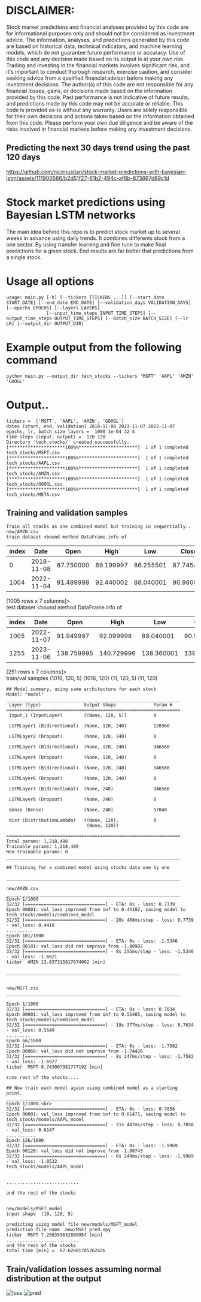 # DISCLAIMER: 
Stock market predictions and financial analyses provided by this code are for informational purposes only and should not be considered as investment advice. The information, analyses, and predictions generated by this code are based on historical data, technical indicators, and machine learning models, which do not guarantee future performance or accuracy. Use of this code and any decision made based on its output is at your own risk. Trading and investing in the financial markets involves significant risk, and it's important to conduct thorough research, exercise caution, and consider seeking advice from a qualified financial advisor before making any investment decisions. The author(s) of this code are not responsible for any financial losses, gains, or decisions made based on the information provided by this code. Past performance is not indicative of future results, and predictions made by this code may not be accurate or reliable. This code is provided as-is without any warranty. Users are solely responsible for their own decisions and actions taken based on the information obtained from this code. Please perform your own due diligence and be aware of the risks involved in financial markets before making any investment decisions.

## Predicting the next 30 days trend using the past 120 days

https://github.com/nicenustian/stock-market-predictions-with-bayesian-lstm/assets/111900566/b2d51f27-61b2-494c-af6b-873667d89c1d

# Stock market predictions using Bayesian LSTM networks

The main idea behind this repo is to predict stock market up to several weeks in advance using daily trends. It combines differents stock from a one sector. By using transfer learning and fine tune to make final predictions for a given stock.  End results are far better that predictions from a single stock.

# Usage all options

```command
usage: main.py [-h] [--tickers [TICKERS ...]] [--start_date START_DATE] [--end_date END_DATE] [--validation_days VALIDATION_DAYS] [--epochs EPOCHS] [--layers LAYERS]
               [--input_time_steps INPUT_TIME_STEPS] [--output_time_steps OUTPUT_TIME_STEPS] [--batch_size BATCH_SIZE] [--lr LR] [--output_dir OUTPUT_DIR]
```

# Example output from the following command
```command
python main.py --output_dir tech_stocks --tickers 'MSFT' 'AAPL' 'AMZN' 'GOOGL'
```

# Output..
```command
tickers =  ['MSFT', 'AAPL', 'AMZN', 'GOOGL']
dates (start, end, validation) 2018-11-08 2023-11-07 2022-11-07
epochs, lr, batch_size layers =  1000 1e-04 32 4
time steps (input, output) =  120 120
Directory 'tech_stocks/' created successfully. 
[*********************100%%**********************]  1 of 1 completed
tech_stocks/MSFT.csv
[*********************100%%**********************]  1 of 1 completed
tech_stocks/AAPL.csv
[*********************100%%**********************]  1 of 1 completed
tech_stocks/AMZN.csv
[*********************100%%**********************]  1 of 1 completed
tech_stocks/GOOGL.csv
[*********************100%%**********************]  1 of 1 completed
tech_stocks/META.csv
```


## Training and validation samples
```command
Train all stocks as one combined model but training in sequentially..
new/AMZN.csv
train dataset <bound method DataFrame.info of
```

| index |Date   |     Open    |    High     |    Low     |  Close  | Adj Close |     Volume|
| -------- | -------- | -------- | -------- | -------- | -------- | -------- | -------- |
|0     |2018-11-08|   87.750000   |89.199997   |86.255501   |87.745499   |87.745499  |130698000|
|1004  |2022-11-04|   91.489998   |92.440002   |88.040001   |90.980003   |90.980003  |129101300|

[1005 rows x 7 columns]><br>
test dataset <bound method DataFrame.info of<br>

| index |Date   |     Open    |    High     |    Low     |  Close  | Adj Close |     Volume|
| -------- | -------- | -------- | -------- | -------- | -------- | -------- | -------- |
| 1005 |  2022-11-07 |  91.949997 |   92.099998 |  89.040001 |   90.529999 |   90.529999 |   77495700 |
| 1255 |  2023-11-06 |  138.759995|  140.729996 | 138.360001 | 139.740005 | 139.740005 |  44928800 |

[251 rows x 7 columns]><br>
train/val samples  (1016, 120, 5) (1016, 120) (11, 120, 5) (11, 120)<br>

```command
## Model summary, using same architecture for each stock
Model: "model"
_________________________________________________________________
 Layer (type)                Output Shape              Param #   
=================================================================
 input_1 (InputLayer)        [(None, 120, 5)]          0         
                                                                 
 LSTMLayer1 (Bidirectional)  (None, 120, 240)          120960    
                                                                 
 LSTMLayer2 (Dropout)        (None, 120, 240)          0         
                                                                 
 LSTMLayer3 (Bidirectional)  (None, 120, 240)          346560    
                                                                 
 LSTMLayer4 (Dropout)        (None, 120, 240)          0         
                                                                 
 LSTMLayer5 (Bidirectional)  (None, 120, 240)          346560    
                                                                 
 LSTMLayer6 (Dropout)        (None, 120, 240)          0         
                                                                 
 LSTMLayer7 (Bidirectional)  (None, 240)               346560    
                                                                 
 LSTMLayer8 (Dropout)        (None, 240)               0         
                                                                 
 dense (Dense)               (None, 240)               57840     
                                                                 
 dist (DistributionLambda)   ((None, 120),             0         
                              (None, 120))                       
                                                                 
=================================================================
Total params: 1,218,480
Trainable params: 1,218,480
Non-trainable params: 0
_________________________________________________________________

## Training for a combined model using stocks data one by one

_________________________________________________________________

new/AMZN.csv
_________________________________________________________________
Epoch 1/1000
32/32 [==============================] - ETA: 0s - loss: 0.7739  
Epoch 00001: val_loss improved from inf to 0.44102, saving model to tech_stocks/models/combined_model
32/32 [==============================] - 20s 408ms/step - loss: 0.7739 - val_loss: 0.4410
..........
Epoch 101/1000
32/32 [==============================] - ETA: 0s - loss: -1.5346
Epoch 00101: val_loss did not improve from -1.80982
32/32 [==============================] - 8s 255ms/step - loss: -1.5346 - val_loss: -1.6621
ticker  AMZN 13.837315817674002 [min]

_________________________________________________________________


new/MSFT.csv
_________________________________________________________________

Epoch 1/1000
32/32 [==============================] - ETA: 0s - loss: 0.7634
Epoch 00001: val_loss improved from inf to 0.55485, saving model to tech_stocks/models/combined_model
32/32 [==============================] - 19s 377ms/step - loss: 0.7634 - val_loss: 0.5549
.........
Epoch 66/1000
32/32 [==============================] - ETA: 0s - loss: -1.7582
Epoch 00066: val_loss did not improve from -1.74426
32/32 [==============================] - 8s 247ms/step - loss: -1.7582 - val_loss: -1.6977
ticker  MSFT 8.743007981777192 [min]

runs rest of the stocks....

## Now train each model again using combined model as a starting point.
_________________________________________________________________
Epoch 1/1000.<br>
32/32 [==============================] - ETA: 0s - loss: 0.7858 
Epoch 00001: val_loss improved from inf to 0.61471, saving model to tech_stocks/models/AAPL_model
32/32 [==============================] - 21s 447ms/step - loss: 0.7858 - val_loss: 0.6147
...........
Epoch 126/1000
32/32 [==============================] - ETA: 0s - loss: -1.9969
Epoch 00126: val_loss did not improve from -1.90743
32/32 [==============================] - 8s 249ms/step - loss: -1.9969 - val_loss: -1.8522
tech_stocks/models/AAPL_model


...........................

and the rest of the stocks


new/models/MSFT_model
input shape  (10, 120, 5)

predicting using model file new/models/MSFT_model
prediction file name  new/MSFT_pred.npy
ticker  MSFT 7.256359632809957 [min]
...........................
and the rest of the stocks
total time [min] =  67.62601785262426
```

## Train/validation losses assuming normal distribution at the output

![loss](https://github.com/nicenustian/stock-market-predictions-with-bayesian-lstm/assets/111900566/ad025ece-2ef3-44dd-a48c-19d8de318100)
![pred](https://github.com/nicenustian/stock-market-predictions-with-bayesian-lstm/assets/111900566/6da637f0-a85a-4111-804a-6f92e8281021)

